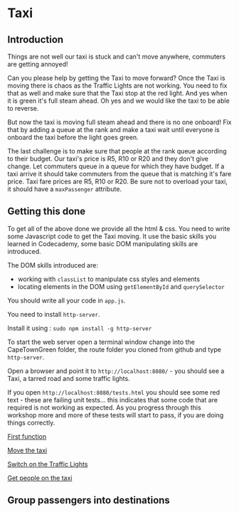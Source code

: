 # Taxi

## Introduction

Things are not well our taxi is stuck and can't move anywhere, commuters are getting annoyed!

Can you please help by getting the Taxi to move forward? Once the Taxi is moving there is chaos as the Traffic Lights are not working. You need to fix that as well and make sure that the Taxi stop at the red light. And yes when it is green it's full steam ahead. Oh yes and we would like the taxi to be able to reverse.

But now the taxi is moving full steam ahead and there is no one onboard! Fix that by adding a queue at the rank and make a taxi wait until everyone is onboard the taxi before the light goes green.

The last challenge is to make sure that people at the rank queue according to their budget. Our taxi's price is R5, R10 or R20 and they don't give change. Let commuters queue in a queue for which they have budget. If a taxi arrive it should take commuters from the queue that is matching it's fare price. Taxi fare prices are R5, R10 or R20. Be sure not to overload your taxi, it should have a `maxPassenger` attribute.

## Getting this done

To get all of the above done we provide all the html & css. You need to write some Javascript code to get the Taxi moving. It use the basic skills you learned in Codecademy, some basic DOM manipulating skills are introduced.

The DOM skills introduced are:
* working with `classList` to manipulate css styles and elements
* locating elements in the DOM using `getElementById` and `querySelector`

You should write all your code in `app.js`.

You need to install `http-server`.

Install it using : `sudo npm install -g http-server`

To start the web server open a terminal window change into the CapeTownGreen folder, the route folder you cloned from github and type `http-server`.

Open a browser and point it to `http://localhost:8080/` - you should see a Taxi, a tarred road and some traffic lights.

If you open `http://localhost:8080/tests.html` you should see some red text - these are failing unit tests... this indicates that some code that are required is not working as expected. As you progress through this workshop more and more of these tests will start to pass, if you are doing things correctly.

[First function](instructions/first_functions.md)

[Move the taxi](instructions/move_the_taxi.md)

[Switch on the Traffic Lights](instructions/traffic_lights_on.md)

[Get people on the taxi](instructions/passengers.md)

## Group passengers into destinations

